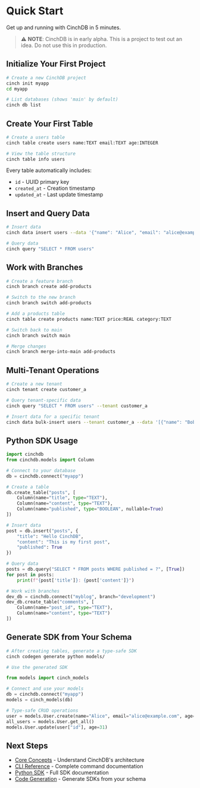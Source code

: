 # Quick Start

Get up and running with CinchDB in 5 minutes.

> ⚠️ **NOTE**: CinchDB is in early alpha. This is a project to test out an idea. Do not use this in production.

## Initialize Your First Project

```bash
# Create a new CinchDB project
cinch init myapp
cd myapp

# List databases (shows 'main' by default)
cinch db list
```

## Create Your First Table

```bash
# Create a users table
cinch table create users name:TEXT email:TEXT age:INTEGER

# View the table structure
cinch table info users
```

Every table automatically includes:
- `id` - UUID primary key
- `created_at` - Creation timestamp
- `updated_at` - Last update timestamp

## Insert and Query Data

```bash
# Insert data
cinch data insert users --data '{"name": "Alice", "email": "alice@example.com", "age": 30}'

# Query data
cinch query "SELECT * FROM users"
```

## Work with Branches

```bash
# Create a feature branch
cinch branch create add-products

# Switch to the new branch
cinch branch switch add-products

# Add a products table
cinch table create products name:TEXT price:REAL category:TEXT

# Switch back to main
cinch branch switch main

# Merge changes
cinch branch merge-into-main add-products
```

## Multi-Tenant Operations

```bash
# Create a new tenant
cinch tenant create customer_a

# Query tenant-specific data
cinch query "SELECT * FROM users" --tenant customer_a

# Insert data for a specific tenant
cinch data bulk-insert users --tenant customer_a --data '[{"name": "Bob", "email": "bob@customer-a.com"}]'
```

## Python SDK Usage

```python
import cinchdb
from cinchdb.models import Column

# Connect to your database
db = cinchdb.connect("myapp")

# Create a table
db.create_table("posts", [
    Column(name="title", type="TEXT"),
    Column(name="content", type="TEXT"),
    Column(name="published", type="BOOLEAN", nullable=True)
])

# Insert data
post = db.insert("posts", {
    "title": "Hello CinchDB",
    "content": "This is my first post",
    "published": True
})

# Query data
posts = db.query("SELECT * FROM posts WHERE published = ?", [True])
for post in posts:
    print(f"{post['title']}: {post['content']}")

# Work with branches
dev_db = cinchdb.connect("myblog", branch="development")
dev_db.create_table("comments", [
    Column(name="post_id", type="TEXT"),
    Column(name="content", type="TEXT")
])
```

## Generate SDK from Your Schema

```bash
# After creating tables, generate a type-safe SDK
cinch codegen generate python models/

# Use the generated SDK
```

```python
from models import cinch_models

# Connect and use your models
db = cinchdb.connect("myapp")
models = cinch_models(db)

# Type-safe CRUD operations
user = models.User.create(name="Alice", email="alice@example.com", age=30)
all_users = models.User.get_all()
models.User.update(user["id"], age=31)
```


## Next Steps

- [Core Concepts](concepts.md) - Understand CinchDB's architecture
- [CLI Reference](../cli/index.md) - Complete command documentation
- [Python SDK](../python-sdk/index.md) - Full SDK documentation
- [Code Generation](../cli/codegen.md) - Generate SDKs from your schema